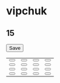 vipchuk
=======
<html>
<head>
    <title>Drag adn drop</title>
    <link rel="stylesheet" type="text/css" href="style.css">
    <script src="scripts.js"></script>
    <script>
        function hide_but(){
            <?php
            try{
                $user ='root';
                $pass ='';
                $db = new PDO('mysql:host=localhost;dbname=15;charset=utf8', $user, $pass);
                $db->setAttribute(PDO::ATTR_ERRMODE, PDO::ERRMODE_EXCEPTION);
                $db->exec("set names utf8");
                $numbers=$db->query("SELECT cell FROM t1");

                $q = array();
                $i = 0;

                foreach($numbers as $row){
                $q[$i] = $row["cell"];
                $i++;
                }

            }
            catch (PDOException $e){
                echo($e->getMessage());
            }


            for($j = 0; $j < 16; ++$j){
                if($q[$j] == 0){
                $empty = $j+1;
                break;}
            }
            $i = 0;
            ?>

            var but =<?php echo($empty)?>;
            var eTable = document.getElementsByClassName("th");
            var count = Number(eTable.length);

            for (var i = 0; i < eTable.length; ++i) {
                if(eTable[i].getAttribute('id')== but){

                    var child = eTable[i].childNodes[1];
                    eTable[i].removeChild(child);
                    eTable[i].setAttribute('free','true');
                    break;
                }
            }
        }
</script>
</head>

<body onload="hide_but()">

<div class="main">
    <div class="text">
        <h2>15</h2>
    </div>
    <div class="save">
        <input type="button" id="ajax_save" value="Save" onclick="saveButton()">
    </div>
    <div class="buttons" >
        <table id="table">
            <tr id="tr">
                <td class="th"  id="1" free="false"  ondragenter="dragEnter(event)" ondrop="dropImg(event,this)" ondragover="makeDroppable(event)">
                    <button id="b1"  draggable="true" ondragstart="dragImg(event)" ondragover="makeDroppable(event)"><?php echo $q[$i];$i++; ?></button>
                </td>
                <td class="th" id="2" free="false" ondragenter="dragEnter(event)" ondrop="dropImg(event)" ondragover="makeDroppable(event)">
                    <button id="b2" draggable="true"  ondragstart="dragImg(event)" ondragover="makeDroppable(event)"><?php echo $q[$i];$i++; ?></button>
                </td>
                <td class="th" id="3" free="false" ondragenter="dragEnter(event)" ondrop="dropImg(event)" ondragover="makeDroppable(event)">
                    <button id="b3" draggable="true"  ondragstart="dragImg(event)" ondragover="makeDroppable(event)"><?php echo $q[$i];$i++; ?></button>
                </td>
                <td class="th" id="4" free="false" ondragenter="dragEnter(event)" ondrop="dropImg(event)" ondragover="makeDroppable(event)">
                    <button id="b4" draggable="true"  ondragstart="dragImg(event)" ondragover="makeDroppable(event)"><?php echo $q[$i];$i++; ?></button>
                </td>
            </tr>
            <tr id="tr">
                <td class="th" id="5" free="false" ondragenter="dragEnter(event)" ondrop="dropImg(event)" ondragover="makeDroppable(event)">
                    <button id="b5" draggable="true"  ondragstart="dragImg(event)" ondragover="makeDroppable(event)"><?php echo $q[$i];$i++; ?></button>
                </td>
                <td class="th" id="6" free="false" ondragenter="dragEnter(event)" ondrop="dropImg(event)" ondragover="makeDroppable(event)">
                    <button id="b6" draggable="true"  ondragstart="dragImg(event)" ondragover="makeDroppable(event)"><?php echo $q[$i];$i++; ?></button>
                </td>
                <td class="th" id="7" free="false" ondragenter="dragEnter(event)" ondrop="dropImg(event)" ondragover="makeDroppable(event)">
                    <button id="b7" draggable="true"  ondragstart="dragImg(event)" ondragover="makeDroppable(event)"><?php echo $q[$i];$i++; ?></button>
                </td>
                <td class="th" id="8" free="false" ondragenter="dragEnter(event)" ondrop="dropImg(event)" ondragover="makeDroppable(event)">
                    <button id="b8" draggable="true"  ondragstart="dragImg(event)" ondragover="makeDroppable(event)"><?php echo $q[$i];$i++; ?></button>
                </td>
            </tr>
            <tr id="tr">
                <td class="th" id="9" free="false" ondragenter="dragEnter(event)" ondrop="dropImg(event)" ondragover="makeDroppable(event)">
                    <button  id="b9" draggable="true"  ondragstart="dragImg(event)" ondragover="makeDroppable(event)"><?php echo $q[$i];$i++; ?></button>
                </td>
                <td class="th" id="10" free="false" ondragenter="dragEnter(event)" ondrop="dropImg(event)" ondragover="makeDroppable(event)">
                    <button id="b10" draggable="true"  ondragstart="dragImg(event)" ondragover="makeDroppable(event)"><?php echo $q[$i];$i++; ?></button>
                </td>
                <td class="th" id="11" free="false" ondragenter="dragEnter(event)" ondrop="dropImg(event)" ondragover="makeDroppable(event)">
                    <button id="b11" draggable="true"  ondragstart="dragImg(event)" ondragover="makeDroppable(event)"><?php echo $q[$i];$i++; ?></button>
                </td>
                <td class="th" id="12" free="false" ondragenter="dragEnter(event)" ondrop="dropImg(event)" ondragover="makeDroppable(event)">
                    <button id="b12" draggable="true"  ondragstart="dragImg(event)" ondragover="makeDroppable(event)"><?php echo $q[$i];$i++; ?></button>
                </td>
            </tr>
            <tr id="tr">
                <td class="th" id="13" free="false" ondragenter="dragEnter(event)" ondrop="dropImg(event)" ondragover="makeDroppable(event)">
                    <button id="b13" draggable="true"  ondragstart="dragImg(event)" ondragover="makeDroppable(event)"><?php echo $q[$i];$i++; ?></button>
                </td>
                <td class="th" id="14" free="false" ondragenter="dragEnter(event)" ondrop="dropImg(event)" ondragover="makeDroppable(event)">
                    <button id="b14" draggable="true"  ondragstart="dragImg(event)" ondragover="makeDroppable(event)"><?php echo $q[$i];$i++; ?></button>
                </td>
                <td class="th" id="15" free="false" ondragenter="dragEnter(event)" ondrop="dropImg(event)" ondragover="makeDroppable(event)">
                    <button id="b15" draggable="true"  ondragstart="dragImg(event)" ondragover="makeDroppable(event)"><?php echo $q[$i];$i++; ?></button>
                </td>
                <td class="th" id="16" free="false" ondragenter="dragEnter(event)" ondrop="dropImg(event)" ondragover="makeDroppable(event)">
                    <button id="b16" draggable="true"  ondragstart="dragImg(event)" ondragover="makeDroppable(event)"><?php echo $q[$i];$i++; ?></button>
                </td>
            </tr>
        </table>
    </div>
</div>
</body>
</html>
